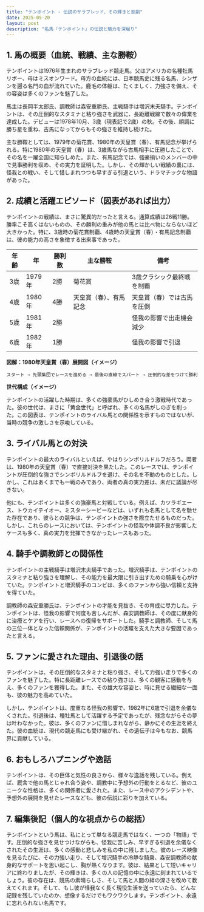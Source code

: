 ```yaml
---
title: "テンポイント - 伝説のサラブレッド、その輝きと悲劇"
date: 2025-05-20
layout: post
description: "名馬『テンポイント』の伝説と魅力を深堀り"
---
```


## 1. 馬の概要（血統、戦績、主な勝鞍）

テンポイントは1976年生まれのサラブレッド競走馬。父はアメリカの名種牡馬リボー、母はミスオンワード。母方の血統には、日本競馬史に残る名馬、シンザンを遡る名門の血が流れていた。鹿毛の体躯は、たくましく、力強さを備え、その容姿は多くのファンを魅了した。

馬主は長岡半太郎氏、調教師は森安重勝氏、主戦騎手は増沢末夫騎手。テンポイントは、その圧倒的なスタミナと粘り強さを武器に、長距離戦線で数々の偉業を達成した。デビューは1978年10月、3歳（現表記で2歳）の秋。その後、順調に勝ち星を重ね、古馬になってからもその強さを維持し続けた。

主な勝鞍としては、1979年の菊花賞、1980年の天皇賞（春）、有馬記念が挙げられる。特に1980年の天皇賞（春）は、3歳馬ながら古馬相手に圧勝したことで、その名を一躍全国に知らしめた。また、有馬記念では、強豪揃いのメンバーの中で見事勝利を収め、その実力を証明した。しかし、その輝かしい戦績の裏には、怪我との戦い、そして惜しまれつつも早すぎる引退という、ドラマチックな物語があった。


## 2. 成績と活躍エピソード（図表があれば出力）

テンポイントの戦績は、まさに驚異的だったと言える。通算成績は26戦11勝。勝率こそ高くはないものの、その勝利の重みが他の馬とは比べ物にならないほど大きかった。特に、3歳時の菊花賞制覇、4歳時の天皇賞（春）・有馬記念制覇は、彼の能力の高さを象徴する出来事であった。

| 年齢 | 年 | 勝利数 | 主な勝鞍 | 備考 |
|---|---|---|---|---|
| 3歳 | 1979年 | 2勝 | 菊花賞 | 3歳クラシック最終戦を制覇 |
| 4歳 | 1980年 | 4勝 | 天皇賞（春）、有馬記念 | 天皇賞（春）では古馬を圧倒 |
| 5歳 | 1981年 | 2勝 |  | 怪我の影響で出走機会減少 |
| 6歳 | 1982年 | 1勝 |  | 怪我の影響で引退 |


**図解：1980年天皇賞（春）展開図（イメージ）**

```
スタート → 先頭集団でレースを進める → 最後の直線でスパート → 圧倒的な差をつけて勝利
```

**世代構成（イメージ）**

テンポイントの活躍した時期は、多くの強豪馬がひしめき合う激戦時代であった。彼の世代は、まさに「黄金世代」と呼ばれ、多くの名馬がしのぎを削った。この図表は、テンポイントのライバル馬との関係性を示すものではないが、当時の競争の激しさを示唆している。


## 3. ライバル馬との対決

テンポイントの最大のライバルといえば、やはりシンボリルドルフだろう。両者は、1980年の天皇賞（春）で直接対決を果たした。このレースでは、テンポイントが圧倒的な強さでシンボリルドルフを退け、その名を不動のものとした。しかし、これはあくまでも一戦のみであり、両者の真の実力差は、未だに議論が尽きない。

他にも、テンポイントは多くの強豪馬と対戦している。例えば、カツラギエース、トウカイテイオー、ミスターシービーなどは、いずれも名馬として名を馳せた存在であり、彼らとの競争は、テンポイントの強さを際立たせるものだった。しかし、これらのレースにおいては、テンポイントの怪我や体調不良が影響したケースも多く、真の実力を発揮できなかったレースもあった。


## 4. 騎手や調教師との関係性

テンポイントの主戦騎手は増沢末夫騎手であった。増沢騎手は、テンポイントのスタミナと粘り強さを理解し、その能力を最大限に引き出すための騎乗を心がけていた。テンポイントと増沢騎手のコンビは、多くのファンから強い信頼と支持を得ていた。

調教師の森安重勝氏は、テンポイントの才能を見抜き、その育成に尽力した。テンポイントは、怪我の影響で何度も苦しんだが、森安調教師は、その度に献身的に治療とケアを行い、レースへの復帰をサポートした。騎手と調教師、そして馬の三位一体となった信頼関係が、テンポイントの活躍を支えた大きな要因であったと言える。


## 5. ファンに愛された理由、引退後の話

テンポイントは、その圧倒的なスタミナと粘り強さ、そして力強い走りで多くのファンを魅了した。特に長距離レースでの粘り強さは、多くの観客に感動を与え、多くのファンを獲得した。また、その雄大な容姿と、時に見せる繊細な一面も、彼の魅力を高めていた。

しかし、テンポイントは、度重なる怪我の影響で、1982年に6歳で引退を余儀なくされた。引退後は、種牡馬として活躍する予定であったが、残念ながらその夢は叶わなかった。彼は、多くのファンに惜しまれながら、静かにその生涯を終えた。彼の血統は、現代の競走馬にも受け継がれ、その遺伝子は今もなお、競馬界に貢献している。


## 6. おもしろハプニングや逸話

テンポイントは、その巨体と気性の良さから、様々な逸話を残している。例えば、厩舎で他の馬とじゃれ合う姿や、調教中に予想外の行動をとるなど、彼のユニークな性格は、多くの関係者に愛された。また、レース中のアクシデントや、予想外の展開を見せたレースなども、彼の伝説に彩りを加えている。


## 7. 編集後記（個人的な視点からの総括）

テンポイントという馬は、私にとって単なる競走馬ではなく、一つの「物語」です。圧倒的な強さを見せつけながらも、怪我に苦しみ、早すぎる引退を余儀なくされたその生涯は、多くの感動と悲しみを私の中に残しました。彼のレース映像を見るたびに、その力強い走り、そして増沢騎手の冷静な騎乗、森安調教師の献身的なサポートを思い起こし、胸が熱くなります。彼は、結果として短いキャリアに終わりましたが、その輝きは、多くの人の記憶の中に永遠に刻まれているでしょう。彼の存在は、競馬の素晴らしさ、そして馬と人間の絆の深さを改めて教えてくれます。そして、もし彼が怪我なく長く現役生活を送っていたら、どんな記録を残していたのか、想像するだけでもワクワクします。テンポイント、永遠に忘れられない名馬です。
